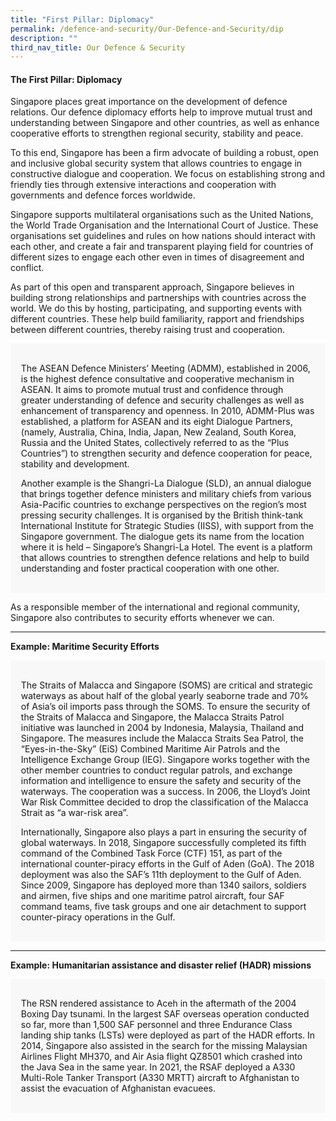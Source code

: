 ```yaml
---
title: "First Pillar: Diplomacy"
permalink: /defence-and-security/Our-Defence-and-Security/dip
description: ""
third_nav_title: Our Defence & Security
---
```

#### The First Pillar: Diplomacy

Singapore places great importance on the development of defence relations. Our defence diplomacy efforts help to improve mutual trust and understanding between Singapore and other countries, as well as enhance cooperative efforts to strengthen regional security, stability and peace. 
	
To this end, Singapore has been a firm advocate of building a robust, open and inclusive global security system that allows countries to engage in constructive dialogue and cooperation. We focus on establishing strong and friendly ties through extensive interactions and cooperation with governments and defence forces worldwide. 
	
Singapore supports multilateral organisations such as the United Nations, the World Trade Organisation and the International Court of Justice. These organisations set guidelines and rules on how nations should interact with each other, and create a fair and transparent playing field for countries of different sizes to engage each other even in times of disagreement and conflict.
	
As part of this open and transparent approach, Singapore believes in building strong relationships and partnerships with countries across the world. We do this by hosting, participating, and supporting events with different countries. These help build familiarity, rapport and friendships between different countries, thereby raising trust and cooperation. 

<div style="border:0px solid #0505f8;background-color:#f8f8f8;padding:1.2em;">

The ASEAN Defence Ministers’ Meeting (ADMM), established in 2006, is the highest defence consultative and cooperative mechanism in ASEAN. It aims to promote mutual trust and confidence through greater understanding of defence and security challenges as well as enhancement of transparency and openness. In 2010, ADMM-Plus was established, a platform for ASEAN and its eight Dialogue Partners, (namely, Australia, China, India, Japan, New Zealand, South Korea, Russia and the United States, collectively referred to as the “Plus Countries”) to strengthen security and defence cooperation for peace, stability and development. 

Another example is the Shangri-La Dialogue (SLD), an annual dialogue that brings together defence ministers and military chiefs from various Asia-Pacific countries to exchange perspectives on the region’s most pressing security challenges. It is organised by the British think-tank International Institute for Strategic Studies (IISS), with support from the Singapore government. The dialogue gets its name from the location where it is held – Singapore’s Shangri-La Hotel. The event is a platform that allows countries to strengthen defence relations and help to build understanding and foster practical cooperation with one other. 

</div>

As a responsible member of the international and regional community, Singapore also contributes to security efforts whenever we can.

---

**Example: Maritime Security Efforts**
<div style="border:0px solid #0505f8;background-color:#f8f8f8;padding:1.2em;">

The Straits of Malacca and Singapore (SOMS) are critical and strategic waterways as about half of the global yearly seaborne trade and 70% of Asia’s oil imports pass through the SOMS. To ensure the security of the Straits of Malacca and Singapore, the Malacca Straits Patrol initiative was launched in 2004 by Indonesia, Malaysia, Thailand and Singapore. The measures include the Malacca Straits Sea Patrol, the “Eyes-in-the-Sky” (EiS) Combined Maritime Air Patrols and the Intelligence Exchange Group (IEG). Singapore works together with the other member countries to conduct regular patrols, and exchange information and intelligence to ensure the safety and security of the waterways. The cooperation was a success. In 2006, the Lloyd’s Joint War Risk Committee decided to drop the classification of the Malacca Strait as “a war-risk area”.

Internationally, Singapore also plays a part in ensuring the security of global waterways. In 2018, Singapore successfully completed its fifth command of the Combined Task Force (CTF) 151, as part of the international counter-piracy efforts in the Gulf of Aden (GoA). The 2018 deployment was also the SAF’s 11th deployment to the Gulf of Aden. Since 2009, Singapore has deployed more than 1340 sailors, soldiers and airmen, five ships and one maritime patrol aircraft, four SAF command teams, five task groups and one air detachment to support counter-piracy operations in the Gulf.

</div>

----

**Example: Humanitarian assistance and disaster relief (HADR) missions**
<div style="border:0px solid #0505f8;background-color:#f8f8f8;padding:1.2em;">

The RSN rendered assistance to Aceh in the aftermath of the 2004 Boxing Day tsunami. In the largest SAF overseas operation conducted so far, more than 1,500 SAF personnel and three Endurance Class landing ship tanks (LSTs) were deployed as part of the HADR efforts. In 2014, Singapore also assisted in the search for the missing Malaysian Airlines Flight MH370, and Air Asia flight QZ8501 which crashed into the Java Sea in the same year. In 2021, the RSAF deployed a A330 Multi-Role Tanker Transport (A330 MRTT) aircraft to Afghanistan to assist the evacuation of Afghanistan evacuees.

</div>